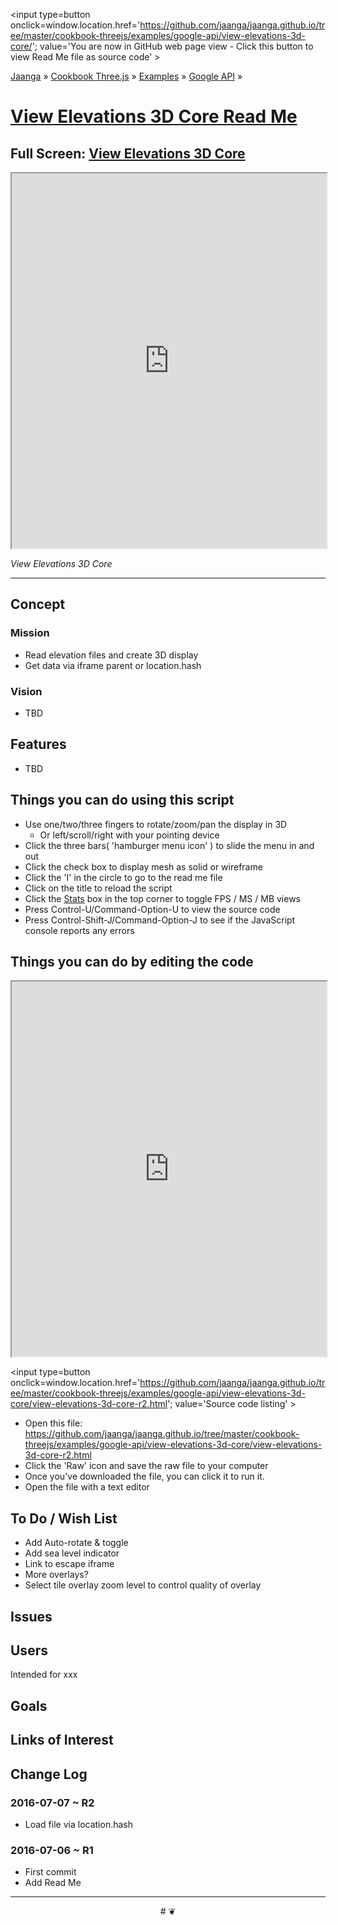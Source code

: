 <span style=display:none; >[You are now in GitHub source code view - click this link to view Read Me file as a web page]
( https://jaanga.github.io/cookbook-threejs/examples/google-api/view-elevations-3d-core/index.html#readme.md "View file as a web page." ) </span>
<input type=button onclick=window.location.href='https://github.com/jaanga/jaanga.github.io/tree/master/cookbook-threejs/examples/google-api/view-elevations-3d-core/'; value='You are now in GitHub web page view - Click this button to view Read Me file as source code' >

[Jaanga]( http://jaanga.github.io ) &raquo; [Cookbook Three.js]( http://jaanga.github.io/cookbook-threejs/  ) &raquo;
[Examples]( https://jaanga.github.io/cookbook-threejs/examples/ ) &raquo; [Google API]( https://jaanga.github.io/cookbook-threejs/examples/google-api/ ) &raquo;

[View Elevations 3D Core Read Me]( https://jaanga.github.io/cookbook-threejs/examples/google-api/google-maps-api-elevations-for-tiles/index.html#readme.md )
===

## Full Screen: [ View Elevations 3D Core ]( https://jaanga.github.io/cookbook-threejs/examples/google-api/view-elevations-3d-core/index.html )


<img src="" style=display:none; width=800 >

<iframe src=https://jaanga.github.io/cookbook-threejs/examples/google-api/view-elevations-3d-core/index.html width=100% height=600px ></iframe>

_View Elevations 3D Core_

***

## Concept

### Mission

* Read elevation files and create 3D display
* Get data via iframe parent or location.hash


### Vision

* TBD


## Features

* TBD


## Things you can do using this script

* Use one/two/three fingers to rotate/zoom/pan the display in 3D
	* Or left/scroll/right with your pointing device 
* Click the three bars( 'hamburger menu icon' ) to slide the menu in and out
* Click the check box to display mesh as solid or wireframe
* Click the 'I' in the circle to go to the read me file
* Click on the title to reload the script
* Click the [Stats]( https://github.com/mrdoob/stats.js/ ) box in the top corner to toggle FPS / MS / MB views
* Press Control-U/Command-Option-U to view the source code
* Press Control-Shift-J/Command-Option-J to see if the JavaScript console reports any errors



## Things you can do by editing the code

<iframe src='https://jaanga.github.io/cookbook-html/examples/libraries/ace-editor/ace-view-r1.html#
	https://jaanga.github.io/cookbook-threejs/examples/google-api/view-elevations-3d-core/view-elevations-3d-core-r2.html' width=100% height=600 ></iframe>

<input type=button onclick=window.location.href='https://github.com/jaanga/jaanga.github.io/tree/master/cookbook-threejs/examples/google-api/view-elevations-3d-core/view-elevations-3d-core-r2.html';
value='Source code listing' >


* Open this file: https://github.com/jaanga/jaanga.github.io/tree/master/cookbook-threejs/examples/google-api/view-elevations-3d-core/view-elevations-3d-core-r2.html
* Click the 'Raw' icon and save the raw file to your computer
* Once you've downloaded the file, you can click it to run it.
* Open the file with a text editor


## To Do / Wish List

* Add Auto-rotate & toggle
* Add sea level indicator
* Link to escape iframe
* More overlays?
* Select tile overlay zoom level to control quality of overlay
 


## Issues


## Users

Intended for xxx


## Goals


## Links of Interest


## Change Log

### 


### 2016-07-07 ~ R2

* Load file via location.hash

### 2016-07-06 ~ R1

* First commit
* Add Read Me


***

<center title='Jaanga ~ your 3D happy place' >
# <a href=javascript:window.scrollTo(0,0); style=text-decoration:none; > ❦ </a>
</center>
